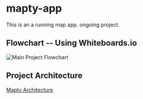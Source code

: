 # mapty-app
This is an a running map app. ongoing project. 




## Flowchart -- Using Whiteboards.io
![Main Project Flowchart](https://app.whiteboards.io/jays-collaboration/board/-NnCZKC-wl-WZI8xnGPd#!%7B%22zoom%22%3A0.5946035575013606%2C%22translate%22%3A%5B457.7547206623856%2C501.70359592917794%5D%7D)

## Project Architecture
[Mapty Architecture](https://app.whiteboards.io/jays-collaboration/board/-NnMoN-cwHQelCVAQQpP)
